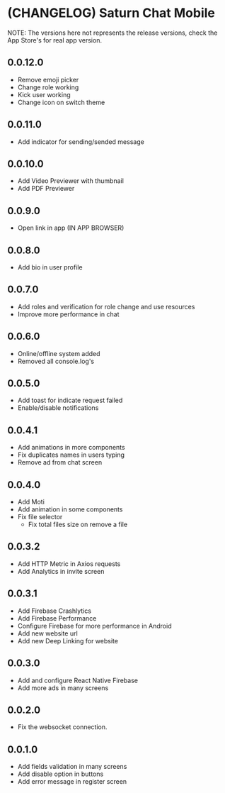 # (CHANGELOG) Saturn Chat Mobile

NOTE: The versions here not represents the release versions, check the App Store's for real app version.

## 0.0.12.0

- Remove emoji picker
- Change role working
- Kick user working
- Change icon on switch theme

## 0.0.11.0

- Add indicator for sending/sended message

## 0.0.10.0

- Add Video Previewer with thumbnail
- Add PDF Previewer

## 0.0.9.0

- Open link in app (IN APP BROWSER)

## 0.0.8.0

- Add bio in user profile

## 0.0.7.0

- Add roles and verification for role change and use resources
- Improve more performance in chat

## 0.0.6.0

- Online/offline system added
- Removed all console.log's

## 0.0.5.0

- Add toast for indicate request failed
- Enable/disable notifications

## 0.0.4.1

- Add animations in more components
- Fix duplicates names in users typing
- Remove ad from chat screen

## 0.0.4.0

- Add Moti
- Add animation in some components
- Fix file selector
  - Fix total files size on remove a file

## 0.0.3.2

- Add HTTP Metric in Axios requests
- Add Analytics in invite screen

## 0.0.3.1

- Add Firebase Crashlytics
- Add Firebase Performance
- Configure Firebase for more performance in Android
- Add new website url
- Add new Deep Linking for website

## 0.0.3.0

- Add and configure React Native Firebase
- Add more ads in many screens

## 0.0.2.0

- Fix the websocket connection.

## 0.0.1.0

- Add fields validation in many screens
- Add disable option in buttons
- Add error message in register screen
